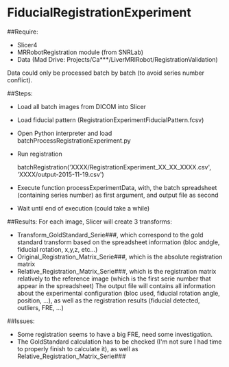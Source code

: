 # FiducialRegistrationExperiment

##Require:
* Slicer4
* MRRobotRegistration module (from SNRLab)
* Data (Mad Drive: Projects/Ca***/LiverMRIRobot/RegistrationValidation)

Data could only be processed batch by batch (to avoid series number conflict).

##Steps:
* Load all batch images from DICOM into Slicer
* Load fiducial pattern (RegistrationExperimentFiducialPattern.fcsv)
* Open Python interpreter and load batchProcessRegistrationExperiment.py
* Run registration

    batchRegistration('XXXX/RegistrationExperiment_XX_XX_XXXX.csv', 'XXXX/output-2015-11-19.csv')

* Execute function processExperimentData, with, the batch spreadsheet (containing series number) as first argument, and output file as second
* Wait until end of execution (could take a while)

##Results:
For each image, Slicer will create 3 transforms:
* Transform_GoldStandard_Serie###, which correspond to the gold standard transform based on the spreadsheet information (bloc andgle, fiducial rotation, x,y,z, etc...)
* Original_Registration_Matrix_Serie###, which is the absolute registration matrix
* Relative_Registration_Matrix_Serie###, which is the registration matrix relatively to the reference image (which is the first serie number that appear in the spreadsheet)
The output file will contains all information about the experimental configuration (bloc used, fiducial rotation angle, position, ...), as well as the registration results (fiducial detected, outliers, FRE, ...)

##Issues:
* Some registration seems to have a big FRE, need some investigation.
* The GoldStandard calculation has to be checked (I'm not sure I had time to properly finish to calculate it), as well as Relative_Registration_Matrix_Serie###


